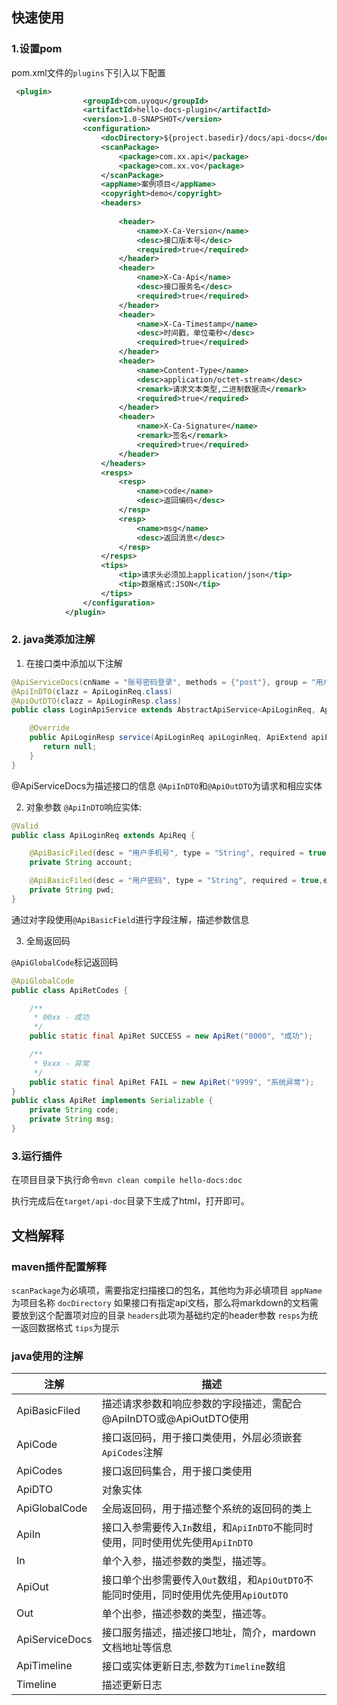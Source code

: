 
## 快速使用

### 1.设置pom

pom.xml文件的`plugins`下引入以下配置

```xml
 <plugin>
                <groupId>com.uyoqu</groupId>
                <artifactId>hello-docs-plugin</artifactId>
                <version>1.0-SNAPSHOT</version>
                <configuration>
                    <docDirectory>${project.basedir}/docs/api-docs</docDirectory>
                    <scanPackage>
                        <package>com.xx.api</package>
                        <package>com.xx.vo</package>
                    </scanPackage>
                    <appName>案例项目</appName>
                    <copyright>demo</copyright>
                    <headers>
                        
                        <header>
                            <name>X-Ca-Version</name>
                            <desc>接口版本号</desc>
                            <required>true</required>
                        </header>
                        <header>
                            <name>X-Ca-Api</name>
                            <desc>接口服务名</desc>
                            <required>true</required>
                        </header>
                        <header>
                            <name>X-Ca-Timestamp</name>
                            <desc>时间戳，单位毫秒</desc>
                            <required>true</required>
                        </header>                       
                        <header>
                            <name>Content-Type</name>
                            <desc>application/octet-stream</desc>
                            <remark>请求文本类型,二进制数据流</remark>
                            <required>true</required>
                        </header>
                        <header>
                            <name>X-Ca-Signature</name>
                            <remark>签名</remark>
                            <required>true</required>
                        </header>
                    </headers>
                    <resps>
                        <resp>
                            <name>code</name>
                            <desc>返回编码</desc>
                        </resp>
                        <resp>
                            <name>msg</name>
                            <desc>返回消息</desc>
                        </resp>
                    </resps>
                    <tips>
                        <tip>请求头必须加上application/json</tip>
                        <tip>数据格式:JSON</tip>
                    </tips>
                </configuration>
            </plugin>
```

### 2. java类添加注解

1. 在接口类中添加以下注解
```java
@ApiServiceDocs(cnName = "账号密码登录", methods = {"post"}, group = "用户模块", version = "1.0", doc = "userLogin", finish = 100)
@ApiInDTO(clazz = ApiLoginReq.class)
@ApiOutDTO(clazz = ApiLoginResp.class)
public class LoginApiService extends AbstractApiService<ApiLoginReq, ApiLoginResp> {

    @Override
    public ApiLoginResp service(ApiLoginReq apiLoginReq, ApiExtend apiExtend) throws ApiException {
       return null;
    }
}
```
@ApiServiceDocs为描述接口的信息
`@ApiInDTO`和`@ApiOutDTO`为请求和相应实体

2. 对象参数
`@ApiInDTO`响应实体:
```java
@Valid
public class ApiLoginReq extends ApiReq {

    @ApiBasicFiled(desc = "用户手机号", type = "String", required = true)
    private String account;

    @ApiBasicFiled(desc = "用户密码", type = "String", required = true,example = "e10adc3949ba59abbe56e057f20f883e")
    private String pwd;
}
```
通过对字段使用`@ApiBasicField`进行字段注解，描述参数信息

3. 全局返回码

`@ApiGlobalCode`标记返回码
```java
@ApiGlobalCode
public class ApiRetCodes {

    /**
     * 00xx - 成功
     */
    public static final ApiRet SUCCESS = new ApiRet("0000", "成功");

    /**
     * 9xxx - 异常
     */
    public static final ApiRet FAIL = new ApiRet("9999", "系统异常");
}
public class ApiRet implements Serializable {
    private String code;
    private String msg;
}
```
### 3.运行插件

在项目目录下执行命令`mvn clean compile hello-docs:doc`

执行完成后在`target/api-doc`目录下生成了html，打开即可。


## 文档解释

###  maven插件配置解释
  `scanPackage`为必填项，需要指定扫描接口的包名，其他均为非必填项目
  `appName`为项目名称
  `docDirectory` 如果接口有指定api文档，那么将markdown的文档需要放到这个配置项对应的目录
  `headers`此项为基础约定的header参数
  `resps`为统一返回数据格式
  `tips`为提示

### java使用的注解

| 注解 | 描述 |
| ---- | ---- |
| ApiBasicFiled | 描述请求参数和响应参数的字段描述，需配合@ApiInDTO或@ApiOutDTO使用 |
| ApiCode       | 接口返回码，用于接口类使用，外层必须嵌套`ApiCodes`注解       |
| ApiCodes      | 接口返回码集合，用于接口类使用                               |
| ApiDTO        | 对象实体                                                     |
| ApiGlobalCode | 全局返回码，用于描述整个系统的返回码的类上 |
| ApiIn | 接口入参需要传入`In`数组，和`ApiInDTO`不能同时使用，同时使用优先使用`ApiInDTO` |
| In | 单个入参，描述参数的类型，描述等。 |
| ApiOut | 接口单个出参需要传入`Out`数组，和`ApiOutDTO`不能同时使用，同时使用优先使用`ApiOutDTO` |
| Out | 单个出参，描述参数的类型，描述等。 |
| ApiServiceDocs | 接口服务描述，描述接口地址，简介，mardown文档地址等信息 |
| ApiTimeline | 接口或实体更新日志,参数为`Timeline`数组 |
| Timeline | 描述更新日志 |

